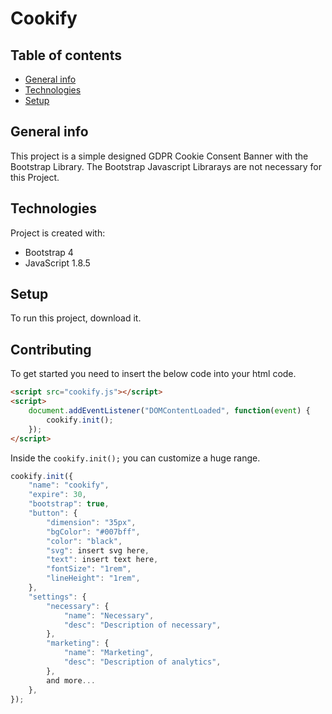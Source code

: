 # Cookify

## Table of contents
* [General info](#general-info)
* [Technologies](#technologies)
* [Setup](#setup)

## General info
This project is a simple designed GDPR Cookie Consent Banner with the Bootstrap Library.
The Bootstrap Javascript Librarays are not necessary for this Project.

## Technologies
Project is created with:
* Bootstrap 4
* JavaScript 1.8.5

## Setup
To run this project, download it.

## Contributing
To get started you need to insert the below code into your html code.

```html
<script src="cookify.js"></script>
<script>
    document.addEventListener("DOMContentLoaded", function(event) {
        cookify.init();
    });
</script>
```

Inside the `cookify.init();` you can customize a huge range.

```javascript
cookify.init({
    "name": "cookify",
    "expire": 30,
    "bootstrap": true,
    "button": {
        "dimension": "35px",
        "bgColor": "#007bff",
        "color": "black",
        "svg": insert svg here,
        "text": insert text here,
        "fontSize": "1rem",
        "lineHeight": "1rem",
    },
    "settings": {
        "necessary": {
            "name": "Necessary",
            "desc": "Description of necessary",
        },
        "marketing": {
            "name": "Marketing",
            "desc": "Description of analytics",
        },
        and more...
    },
});
```
